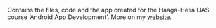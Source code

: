 Contains the files, code and the app created for the Haaga-Helia UAS course ’Android App Development’. More on my 
[website](https://bgm064.wordpress.com/2021/12/20/android-app-development/).
